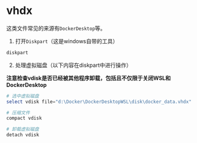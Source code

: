 # vhdx

这类文件常见的来源有`DockerDesktop`等。

1. 打开`Diskpart`（这是windows自带的工具）

```powershell
diskpart
```

2. 处理虚拟磁盘（以下内容在diskpart中进行操作）

**注意检查vdisk是否已经被其他程序卸载，包括且不仅限于关闭WSL和DockerDesktop**

```powershell
# 选中虚拟磁盘
select vdisk file="d:\Docker\DockerDesktopWSL\disk\docker_data.vhdx"

# 压缩文件
compact vdisk

# 卸载虚拟磁盘
detach vdisk
```